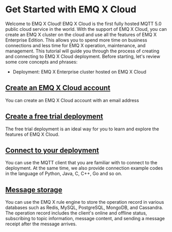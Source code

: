 # Get Started with EMQ X Cloud

Welcome to EMQ X Cloud! EMQ X Cloud is the first fully hosted MQTT 5.0 public cloud service in the world. With the support of EMQ X Cloud,
you can create an EMQ X cluster on the cloud and use all the features of EMQ X Enterprise Edition. This allows you to spend more time on business
connections and less time for EMQ X operation, maintenance, and management. This tutorial will guide you through the process of creating and connecting
to EMQ X Cloud deployment. Before starting, let's review some core concepts and phrases:

* Deployment: EMQ X Enterprise cluster hosted on EMQ X Cloud



## [Create an EMQ X Cloud account](./create_account.md)

You can create an EMQ X Cloud account with an email address



## [Create a free trial deployment](./create_free_trial.md)

The free trial deployment is an ideal way for you to learn and explore the features of EMQ X Cloud.



## [Connect to your deployment](../connect_to_deployments/introduction.md)

You can use the MQTT client that you are familiar with to connect to the deployment. At the same time, we also provide connection example codes in  the language of Python, Java, C, C++, Go and so on.



## [Message storage](../connect_to_deployments/introduction.md)

You can use the EMQ X rule engine to store the operation record in various databases such as Redis, MySQL, PostgreSQL, MongoDB, and Cassandra. The operation record includes the client's online and offline status, subscribing to topic information, message content, and sending a message receipt after the message arrives.